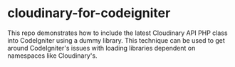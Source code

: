 # cloudinary-for-codeigniter
This repo demonstrates how to include the latest Cloudinary API PHP class into CodeIgniter using a dummy library.  This technique can be used to get around CodeIgniter's issues with loading libraries dependent on namespaces like Cloudinary's.
